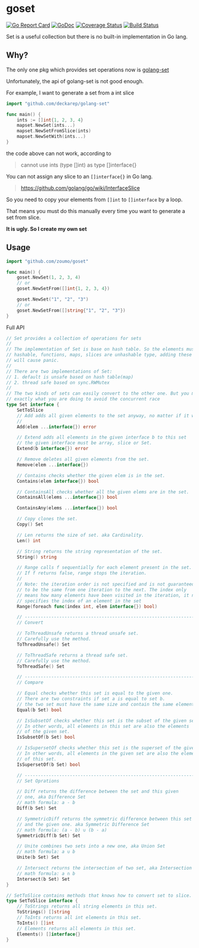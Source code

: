 # goset
[![Go Report Card](https://goreportcard.com/badge/github.com/zoumo/goset)](https://goreportcard.com/report/github.com/zoumo/goset)
[![GoDoc](https://img.shields.io/badge/godoc-reference-blue.svg?style=flat-square)](https://godoc.org/github.com/zoumo/goset)
[![Coverage Status](https://coveralls.io/repos/github/zoumo/goset/badge.svg?branch=master)](https://coveralls.io/github/zoumo/goset?branch=master)
[![Build Status](https://travis-ci.org/zoumo/goset.svg?branch=master)](https://travis-ci.org/zoumo/goset)


Set is a useful collection but there is no built-in implementation in Go lang.

## Why?

The only one pkg which provides set operations now is [golang-set](https://github.com/deckarep/golang-set)

Unfortunately, the api of golang-set is not good enough.

For example, I want to generate a set from a int slice

```go
import "github.com/deckarep/golang-set"

func main() {
	ints := []int{1, 2, 3, 4}
	mapset.NewSet(ints...)
	mapset.NewSetFromSlice(ints)
	mapset.NewSetWith(ints...)
}
```

the code above can not work, according to

>    cannot use ints (type []int) as type []interface{}

You can not assign any slice to an `[]interface{}`  in Go lang.

>   https://github.com/golang/go/wiki/InterfaceSlice

So you need to copy your elements from `[]int` to `[]interface` by a loop.

That means you must do this manually every time you want to generate a set from slice.

**It is ugly. So I create my own set**

## Usage

```go
import "github.com/zoumo/goset"

func main() {
	goset.NewSet(1, 2, 3, 4)
	// or
	goset.NewSetFrom([]int{1, 2, 3, 4})

	goset.NewSet("1", "2", "3")
	// or
	goset.NewSetFrom([]string{"1", "2", "3"})
}
```

Full API

```go
// Set provides a collection of operations for sets
//
// The implementation of Set is base on hash table. So the elements must be
// hashable, functions, maps, slices are unhashable type, adding these elements
// will cause panic.
//
// There are two implementations of Set:
// 1. default is unsafe based on hash table(map)
// 2. thread safe based on sync.RWMutex
//
// The two kinds of sets can easily convert to the other one. But you must know
// exactly what you are doing to avoid the concurrent race
type Set interface {
	SetToSlice
	// Add adds all given elements to the set anyway, no matter if it whether already exists.
	//
	Add(elem ...interface{}) error

	// Extend adds all elements in the given interface b to this set
	// the given interface must be array, slice or Set.
	Extend(b interface{}) error

	// Remove deletes all given elements from the set.
	Remove(elem ...interface{})

	// Contains checks whether the given elem is in the set.
	Contains(elem interface{}) bool

	// ContainsAll checks whether all the given elems are in the set.
	ContainsAll(elems ...interface{}) bool

	ContainsAny(elems ...interface{}) bool

	// Copy clones the set.
	Copy() Set

	// Len returns the size of set. aka Cardinality.
	Len() int

	// String returns the string representation of the set.
	String() string

	// Range calls f sequentially for each element present in the set.
	// If f returns false, range stops the iteration.
	//
	// Note: the iteration order is not specified and is not guaranteed
	// to be the same from one iteration to the next. The index only
	// means how many elements have been visited in the iteration, it not
	// specifies the index of an element in the set
	Range(foreach func(index int, elem interface{}) bool)

	// ---------------------------------------------------------------------
	// Convert

	// ToThreadUnsafe returns a thread unsafe set.
	// Carefully use the method.
	ToThreadUnsafe() Set

	// ToThreadSafe returns a thread safe set.
	// Carefully use the method.
	ToThreadSafe() Set

	// ---------------------------------------------------------------------
	// Compare

	// Equal checks whether this set is equal to the given one.
	// There are two constraints if set a is equal to set b.
	// the two set must have the same size and contain the same elements.
	Equal(b Set) bool

	// IsSubsetOf checks whether this set is the subset of the given set
	// In other words, all elements in this set are also the elements
	// of the given set.
	IsSubsetOf(b Set) bool

	// IsSupersetOf checks whether this set is the superset of the given set
	// In other words, all elements in the given set are also the elements
	// of this set.
	IsSupersetOf(b Set) bool

	// ---------------------------------------------------------------------
	// Set Oprations

	// Diff returns the difference between the set and this given
	// one, aka Difference Set
	// math formula: a - b
	Diff(b Set) Set

	// SymmetricDiff returns the symmetric difference between this set
	// and the given one. aka Symmetric Difference Set
	// math formula: (a - b) ∪ (b - a)
	SymmetricDiff(b Set) Set

	// Unite combines two sets into a new one, aka Union Set
	// math formula: a ∪ b
	Unite(b Set) Set

	// Intersect returns the intersection of two set, aka Intersection Set
	// math formula: a ∩ b
	Intersect(b Set) Set
}

// SetToSlice contains methods that knows how to convert set to slice.
type SetToSlice interface {
	// ToStrings returns all string elements in this set.
	ToStrings() []string
	// ToInts returns all int elements in this set.
	ToInts() []int
	// Elements returns all elements in this set.
	Elements() []interface{}
}
```

